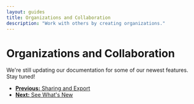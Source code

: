 ```yaml
---
layout: guides
title: Organizations and Collaboration
description: "Work with others by creating organizations."
---
```


<h1 class='page-header'>Organizations and Collaboration</h1>

<p class='lead'>We're still updating our documentation for some of our newest features. Stay tuned!</p>
<!--<p class='lead'>Organizations allow you to work on the same projects with multiple users. It's the best way to collaborate on Divshot!</p>-->

<ul class="pager">
  <li><a href="/guides/source.html"><b>Previous:</b> Sharing and Export</a></li>
  <li><a href="/changelog.html"><b>Next:</b> See What's New</a></li>
</ul>